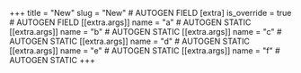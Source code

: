 +++
title = "New"
slug = "New" # AUTOGEN FIELD
[extra]
is_override = true # AUTOGEN FIELD
[[extra.args]]
name = "a" # AUTOGEN STATIC
[[extra.args]]
name = "b" # AUTOGEN STATIC
[[extra.args]]
name = "c" # AUTOGEN STATIC
[[extra.args]]
name = "d" # AUTOGEN STATIC
[[extra.args]]
name = "e" # AUTOGEN STATIC
[[extra.args]]
name = "f" # AUTOGEN STATIC
+++